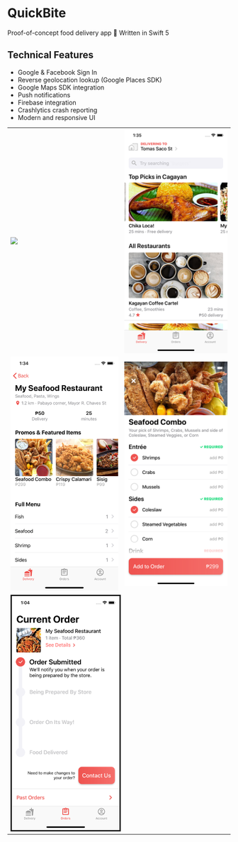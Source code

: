 # QuickBite
Proof-of-concept food delivery app 🍔 Written in Swift 5

## Technical Features
- Google & Facebook Sign In
- Reverse geolocation lookup (Google Places SDK)
- Google Maps SDK integration
- Push notifications
- Firebase integration
- Crashlytics crash reporting
- Modern and responsive UI

<table><tr><td>
    <img src="samples/quickbite.gif">
  </td><td><img src="samples/screenshot_4.png" width="375"></td></tr>
<tr><td>
    <img src="samples/screenshot_2.png" width="375">
</td><td>
    <img src="samples/screenshot_3.png" width="375">
</td></tr>
<tr><td>
    <img src="samples/screenshot_1.png" width="375" border="3">
</td></tr>
</table>
